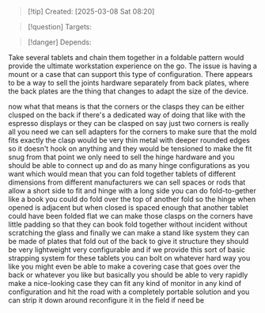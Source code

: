 
>[!tip] Created: [2025-03-08 Sat 08:20]

>[!question] Targets: 

>[!danger] Depends: 

Take several tablets and chain them together in a foldable pattern would provide the ultimate workstation experience on the go. The issue is having a mount or a case that can support this type of configuration. There appears to be a way to sell the joints hardware separately from back plates, where the back plates are the thing that changes to adapt the size of the device. 

now what that means is that the corners or the clasps they can be either clusped on the back if there's a dedicated way of doing that like with the espresso displays or they can be clasped on say just two corners is really all you need we can sell adapters for the corners to make sure that the mold fits exactly the clasp would be very thin metal with deeper rounded edges so it doesn't hook on anything and they would be tensioned to make the fit snug from that point we only need to sell the hinge hardware and you should be able to connect up and do as many hinge configurations as you want which would mean that you can fold together tablets of different dimensions from different manufacturers we can sell spaces or rods that allow a short side to fit and hinge with a long side you can do fold-to-gether like a book you could do fold over the top of another fold so the hinge when opened is adjacent but when closed is spaced enough that another tablet could have been folded flat we can make those clasps on the corners have little padding so that they can book fold together without incident without scratching the glass and finally we can make a stand like system they can be made of plates that fold out of the back to give it structure they should be very lightweight very configurable and if we provide this sort of basic strapping system for these tablets you can bolt on whatever hard way you like you might even be able to make a covering case that goes over the back or whatever you like but basically you should be able to very rapidly make a nice-looking case they can fit any kind of monitor in any kind of configuration and hit the road with a completely portable solution and you can strip it down around reconfigure it in the field if need be 